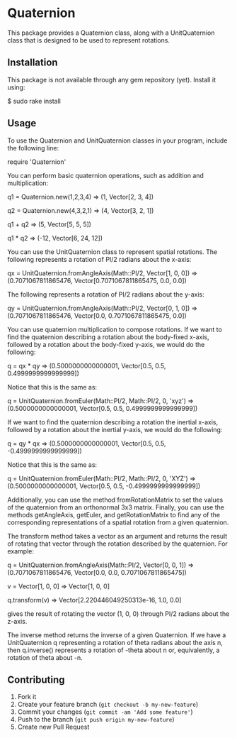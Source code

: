 # Quaternion

This package provides a Quaternion class, along with a UnitQuaternion
class that is designed to be used to represent rotations.

## Installation

This package is not available through any gem repository (yet).
Install it using:

$ sudo rake install

## Usage

To use the Quaternion and UnitQuaternion classes in your program,
include the following line:

require 'Quaternion'

You can perform basic quaternion operations, such as addition and multiplication:

q1 = Quaternion.new(1,2,3,4)
=> (1, Vector[2, 3, 4])

q2 = Quaternion.new(4,3,2,1)
=> (4, Vector[3, 2, 1])

q1 + q2
=> (5, Vector[5, 5, 5])

q1 * q2
=> (-12, Vector[6, 24, 12])

You can use the UnitQuaternion class to represent spatial rotations.
The following represents a rotation of PI/2 radians about the x-axis:

qx = UnitQuaternion.fromAngleAxis(Math::PI/2, Vector[1, 0, 0])
=> (0.7071067811865476, Vector[0.7071067811865475, 0.0, 0.0])

The following represents a rotation of PI/2 radians about the y-axis:

qy = UnitQuaternion.fromAngleAxis(Math::PI/2, Vector[0, 1, 0])
=> (0.7071067811865476, Vector[0.0, 0.7071067811865475, 0.0])

You can use quaternion multiplication to compose rotations.  If we
want to find the quaternion describing a rotation about the body-fixed
x-axis, followed by a rotation about the body-fixed y-axis, we would
do the following:

q = qx * qy
=> (0.5000000000000001, Vector[0.5, 0.5, 0.4999999999999999])

Notice that this is the same as:

q = UnitQuaternion.fromEuler(Math::PI/2, Math::PI/2, 0, 'xyz')
=> (0.5000000000000001, Vector[0.5, 0.5, 0.4999999999999999])

If we want to find the quaternion describing a rotation the inertial
x-axis, followed by a rotation about the inertial y-axis, we would do
the following:

q = qy * qx
=> (0.5000000000000001, Vector[0.5, 0.5, -0.4999999999999999])

Notice that this is the same as:

q = UnitQuaternion.fromEuler(Math::PI/2, Math::PI/2, 0, 'XYZ')
=> (0.5000000000000001, Vector[0.5, 0.5, -0.4999999999999999])

Additionally, you can use the method fromRotationMatrix to set the
values of the quaternion from an orthonormal 3x3 matrix.  Finally, you
can use the methods getAngleAxis, getEuler, and getRotationMatrix to
find any of the corresponding representations of a spatial rotation
from a given quaternion.

The transform method takes a vector as an argument and returns the
result of rotating that vector through the rotation described by the
quaternion.  For example:

q = UnitQuaternion.fromAngleAxis(Math::PI/2, Vector[0, 0, 1])
=> (0.7071067811865476, Vector[0.0, 0.0, 0.7071067811865475])

v = Vector[1, 0, 0]
=> Vector[1, 0, 0]

q.transform(v)
=> Vector[2.220446049250313e-16, 1.0, 0.0]

gives the result of rotating the vector (1, 0, 0) through PI/2 radians
about the z-axis.

The inverse method returns the inverse of a given Quaternion.  If we
have a UnitQuaternion q representing a rotation of theta radians about
the axis n, then q.inverse() represents a rotation of -theta about n
or, equivalently, a rotation of theta about -n.

## Contributing

1. Fork it
2. Create your feature branch (`git checkout -b my-new-feature`)
3. Commit your changes (`git commit -am 'Add some feature'`)
4. Push to the branch (`git push origin my-new-feature`)
5. Create new Pull Request

